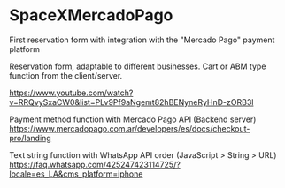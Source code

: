 # SpaceXMercadoPago
First reservation form with integration with the "Mercado Pago" payment platform

Reservation form, adaptable to different businesses.
Cart or ABM type function from the client/server. 

https://www.youtube.com/watch?v=RRQvySxaCW0&list=PLv9Pf9aNgemt82hBENyneRyHnD-zORB3l

Payment method function with Mercado Pago API (Backend server) 
https://www.mercadopago.com.ar/developers/es/docs/checkout-pro/landing

Text string function with WhatsApp API order (JavaScript > String > URL) 
https://faq.whatsapp.com/425247423114725/?locale=es_LA&cms_platform=iphone
